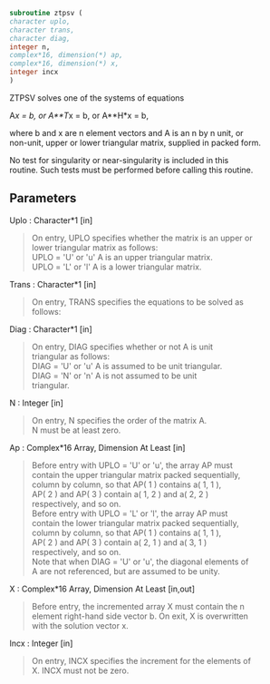 ```fortran  
subroutine ztpsv (  
character uplo,  
character trans,  
character diag,  
integer n,  
complex*16, dimension(*) ap,  
complex*16, dimension(*) x,  
integer incx  
)  
```  
  
ZTPSV  solves one of the systems of equations  
  
A*x = b,   or   A**T*x = b,   or   A**H*x = b,  
  
where b and x are n element vectors and A is an n by n unit, or  
non-unit, upper or lower triangular matrix, supplied in packed form.  
  
No test for singularity or near-singularity is included in this  
routine. Such tests must be performed before calling this routine.  
  
## Parameters  
Uplo : Character*1 [in]  
> On entry, UPLO specifies whether the matrix is an upper or  
> lower triangular matrix as follows:  
> UPLO = 'U' or 'u'   A is an upper triangular matrix.  
> UPLO = 'L' or 'l'   A is a lower triangular matrix.  
  
Trans : Character*1 [in]  
> On entry, TRANS specifies the equations to be solved as  
> follows:  
  
Diag : Character*1 [in]  
> On entry, DIAG specifies whether or not A is unit  
> triangular as follows:  
> DIAG = 'U' or 'u'   A is assumed to be unit triangular.  
> DIAG = 'N' or 'n'   A is not assumed to be unit  
> triangular.  
  
N : Integer [in]  
> On entry, N specifies the order of the matrix A.  
> N must be at least zero.  
  
Ap : Complex*16 Array, Dimension At Least [in]  
> Before entry with  UPLO = 'U' or 'u', the array AP must  
> contain the upper triangular matrix packed sequentially,  
> column by column, so that AP( 1 ) contains a( 1, 1 ),  
> AP( 2 ) and AP( 3 ) contain a( 1, 2 ) and a( 2, 2 )  
> respectively, and so on.  
> Before entry with UPLO = 'L' or 'l', the array AP must  
> contain the lower triangular matrix packed sequentially,  
> column by column, so that AP( 1 ) contains a( 1, 1 ),  
> AP( 2 ) and AP( 3 ) contain a( 2, 1 ) and a( 3, 1 )  
> respectively, and so on.  
> Note that when  DIAG = 'U' or 'u', the diagonal elements of  
> A are not referenced, but are assumed to be unity.  
  
X : Complex*16 Array, Dimension At Least [in,out]  
> Before entry, the incremented array X must contain the n  
> element right-hand side vector b. On exit, X is overwritten  
> with the solution vector x.  
  
Incx : Integer [in]  
> On entry, INCX specifies the increment for the elements of  
> X. INCX must not be zero.  
  
